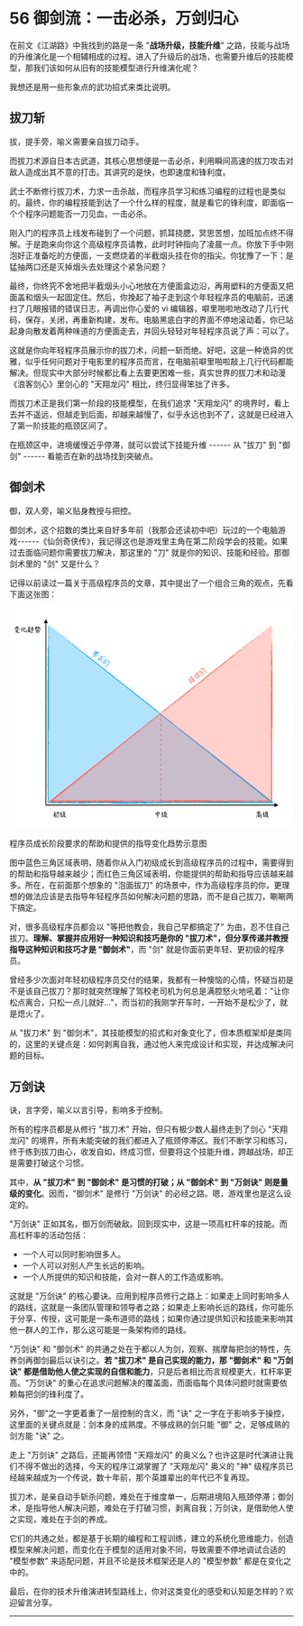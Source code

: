 # 56 御剑流：一击必杀，万剑归心

在前文《江湖路》中我找到的路是一条 "**战场升级，技能升维**"
之路，技能与战场的升维演化是一个相辅相成的过程。进入了升级后的战场，也需要升维后的技能模型，那我们该如何从旧有的技能模型进行升维演化呢？

我想还是用一些形象点的武功招式来类比说明。

## 拔刀斩

拔，提手旁，喻义需要亲自拔刀动手。

而拔刀术源自日本古武道，其核心思想便是一击必杀，利用瞬间高速的拔刀攻击对敌人造成出其不意的打击。其讲究的是快，也即速度和锋利度。

武士不断修行拔刀术，力求一击杀敌，而程序员学习和练习编程的过程也是类似的。最终，你的编程技能到达了一个什么样的程度，就是看它的锋利度，即面临一个个程序问题能否一刀见血，一击必杀。

刚入门的程序员上线发布碰到了一个问题，抓耳挠腮，冥思苦想，加班加点终不得解。于是跑来向你这个高级程序员请教，此时时钟指向了凌晨一点。你放下手中刚泡好正准备吃的方便面，一支燃烧着的半截烟头挂在你的指尖。你犹豫了一下：是猛抽两口还是灭掉烟头去处理这个紧急问题？

最终，你终究不舍地把半截烟头小心地放在方便面盒边沿，再用塑料的方便面叉把面盖和烟头一起固定住。然后，你挽起了袖子走到这个年轻程序员的电脑前，迅速扫了几眼报错的错误日志，再调出你心爱的
vi
编辑器，噼里啪啦地改动了几行代码，保存，关闭，再重新构建，发布。电脑黑底白字的界面不停地滚动着，你已站起身向散发着两种味道的方便面走去，并回头轻轻对年轻程序员说了声：可以了。

这就是你向年轻程序员展示你的拔刀术，问题一斩而绝。好吧，这是一种诡异的优雅，似乎任何问题对于电影里的程序员而言，在电脑前噼里啪啦敲上几行代码都能解决。但现实中大部分时候都比看上去要更困难一些，真实世界的拔刀术和动漫《浪客剑心》里剑心的
"天翔龙闪" 相比，终归显得笨拙了许多。

而拔刀术正是我们第一阶段的技能模型，在我们追求 "天翔龙闪"
的境界时，看上去并不遥远，但越走到后面，却越来越慢了，似乎永远也到不了，这就是已经进入了第一阶技能的瓶颈区间了。

在瓶颈区中，进境缓慢近乎停滞，就可以尝试下技能升维 ------ 从 "拔刀" 到
"御剑" ------ 看能否在新的战场找到突破点。

## 御剑术

御，双人旁，喻义贴身教授与把控。

御剑术，这个招数的类比来自好多年前（我那会还读初中吧）玩过的一个电脑游戏------《仙剑奇侠传》，我记得这也是游戏里主角在第二阶段学会的技能。如果过去面临问题你需要拔刀解决，那这里的
"刀" 就是你的知识、技能和经验。那御剑术里的 "剑" 又是什么？

记得以前读过一篇关于高级程序员的文章，其中提出了一个组合三角的观点，先看下面这张图：

![](assets/560e4be757a98a300bf7e980e8566a0f.png)

程序员成长阶段要求的帮助和提供的指导变化趋势示意图

图中蓝色三角区域表明，随着你从入门初级成长到高级程序员的过程中，需要得到的帮助和指导越来越少；而红色三角区域表明，你能提供的帮助和指导应该越来越多。所在，在前面那个想象的
"泡面拔刀"
的场景中，作为高级程序员的你，更理想的做法应该是去指导年轻程序员如何解决问题的思路，而不是自己拔刀，唰唰两下搞定。

对，很多高级程序员都会以 "等把他教会，我自己早都搞定了"
为由，忍不住自己拔刀。**理解、掌握并应用好一种知识和技巧是你的
"拔刀术"，但分享传递并教授指导这种知识和技巧才是 "御剑术"**，而 "剑"
就是你面前更年轻、更初级的程序员。

曾经多少次面对年轻初级程序员交付的结果，我都有一种懊恼的心情，怀疑当初是不是该自己拔刀？那时就突然理解了驾校老司机为何总是满腔怒火地吼着："让你松点离合，只松一点儿就好..."，而当初的我刚学开车时，一开始不是松少了，就是熄火了。

从 "拔刀术" 到
"御剑术"，其技能模型的招式和对象变化了，但本质框架却是类同的，这里的关键点是：如何剥离自我，通过他人来完成设计和实现，并达成解决问题的目标。

## 万剑诀

诀，言字旁，喻义以言引导，影响多于控制。

所有的程序员都是从修行 "拔刀术" 开始，但只有极少数人最终走到了剑心
"天翔龙闪"
的境界，所有未能突破的我们都进入了瓶颈停滞区。我们不断学习和练习，终于练到拔刀由心，收发自如，终成习惯，但要将这个技能升维，跨越战场，却正是需要打破这个习惯。

其中，**从 "拔刀术" 到 "御剑术" 是习惯的打破；从 "御剑术" 到 "万剑诀"
则是量级的变化**。因而，"御剑术" 是修行 "万剑诀"
的必经之路。嗯，游戏里也是这么设定的。

"万剑诀"
正如其名，御万剑而破敌。回到现实中，这是一项高杠杆率的技能。而高杠杆率的活动包括：

-   一个人可以同时影响很多人。
-   一个人可以对别人产生长远的影响。
-   一个人所提供的知识和技能，会对一群人的工作造成影响。

这就是 "万剑诀"
的核心要诀。应用到程序员修行之路上：如果走上同时影响多人的路线，这就是一条团队管理和领导者之路；如果走上影响长远的路线，你可能乐于分享、传授，这可能是一条布道师的路线；如果你通过提供知识和技能来影响其他一群人的工作，那么这可能是一条架构师的路线。

"万剑诀" 和 "御剑术"
的共通之处在于都以人为剑，观察、揣摩每把剑的特性，先养剑再御剑最后以诀引之。**若
"拔刀术" 是自己实现的能力，那 "御剑术" 和 "万剑诀"
都是借助他人使之实现的自信和能力**，只是后者相比而言规模更大，杠杆率更高。"万剑诀"
的重心在追求问题解决的覆盖面，而面临每个具体问题时就需要依赖每把剑的锋利度了。

另外，"御"之一字更着重了一层控制的含义，而 "诀"
之一字在于影响多于操控，这里面的关键点就是：剑本身的成熟度。不够成熟的剑只能
"御" 之，足够成熟的剑方能 "诀" 之。

走上 "万剑诀" 之路后，还能再领悟 "天翔龙闪"
的奥义么？也许这是时代演进让我们不得不做出的选择，今天的程序江湖掌握了
"天翔龙闪" 奥义的 "神"
级程序员已经越来越成为一个传说，数十年前，那个英雄辈出的年代已不复再现。

拔刀术，是亲自动手斩杀问题，难处在于维度单一，后期进境陷入瓶颈停滞；御剑术，是指导他人解决问题，难处在于打破习惯，剥离自我；万剑诀，是借助他人使之实现，难处在于剑的养成。

它们的共通之处，都是基于长期的编程和工程训练，建立的系统化思维能力，创造模型来解决问题，而变化在于模型的适用对象不同，导致需要不停地调试合适的
"模型参数" 来适配问题，并且不论是技术框架还是人的 "模型参数"
都是在变化之中的。

最后，在你的技术升维演进转型路线上，你对这类变化的感受和认知是怎样的？欢迎留言分享。

------------------------------------------------------------------------
